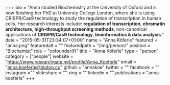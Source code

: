 +++
bio = "Anna studied Biochemistry at the University of Oxford and is now finishing her PhD at Universty College London, where she is using CRISPR/Cas9 technology to study the regulation of transcription in human cells. Her research interests include:  **regulation of transcription**, **chromatin architecture**, **high-throughput screening methods**,  non-canonical applications of **CRISPR/Cas9 technology**, **bioinformatics & data analysis**."
date = "2015-05-31T23:34:07+01:00"
name = "Anna Köferle"
featured = "anna.png"
featuredalt = ""
featuredpath = "/img/person/"
position = "Biochemist"
role = "cofounder(f)"
title = "Anna Köferle"
type = "person"
category = ["people"]
website = "https://www.researchgate.net/profile/Anna_Koeferle"
email = "anna.koeferle@biotop.co"
github = "annakoe"
twitter = ""
facebook = ""
instagram =""
slideshare = ""
xing = ""
linkedin = ""
publications = "anna-koeferle"
+++

